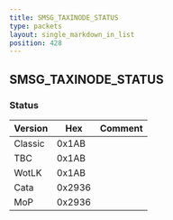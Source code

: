 ```yaml
---
title: SMSG_TAXINODE_STATUS
type: packets
layout: single_markdown_in_list
position: 428
---
```


## SMSG_TAXINODE_STATUS

### Status

Version    | Hex        | Comment
---------- | ---------- | ---------- 
Classic    | 0x1AB      | 
TBC        | 0x1AB      | 
WotLK      | 0x1AB      | 
Cata       | 0x2936     | 
MoP        | 0x2936     | 